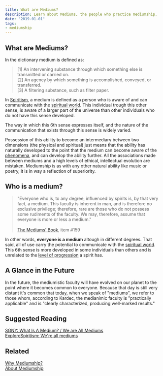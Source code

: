 ```yaml
---
title: What are Mediums?
description: Learn about Mediums, the people who practice mediumship.
date: "2019-01-01"
tags:
- mediumship
---
```


## What are Mediums?  
In the dictionary medium is defined as:

> [1] An intervening substance through which something else is transmitted or carried on.  
> [2] An agency by which something is accomplished, conveyed, or transferred.  
> [3] A filtering substance, such as filter paper.  

In [Spiritism](/spiritism), a medium is defined as a person who is aware of and can communicate with the [spiritual world](/about/spiritual-world). This individual trough this other sense, is aware of a larger part of the universe than other individuals who do not have this sense developed.

The way in which this 6th sense expresses itself, and the nature of the communication that exists through this sense is widely varied.

Possession of this ability to become an intermediary between two dimensions (the physical and spiritual) just means that the ability has naturally developed to the point that the medium can become aware of the [phenomena](phenomena), and can develop the ability further. All the associations made between mediums and a high levels of ethical, intellectual evolution are mistaken. Mediumship is as with any other natural ability like music or poetry, it is in way a reflection of superiority.

## Who is a medium?
> "Everyone who is, to any degree, influenced by spirits is, by that very fact, a medium.  This faculty is inherent in man, and is therefore no exclusive privilege;  therefore, rare are those who do not possess some rudiments of the faculty.  We may, therefore, assume that everyone is more or less a medium." <br> <br>
> [The Mediums' Book](/books/allan-kaderc/mediums-book), item #159  

In other words, **everyone is a medium** altough in different degrees. That said, all of use carry the potential to communicate with the [spiritual world](/about/spiritual-world). This 6th sense is more developed in some individuals than others and is unrelated to the [level of progression](/about/spiritual-progression) a spirit has.  

## A Glance in the Future
In the future, the mediumistic faculty will have evolved on our planet to the point where it becomes common to everyone.
Because that day is still very distant it's common that today, when we speak of "mediums", we refer to those whom, according to
Kardec, the medianimic faculty is "practically applicable" and is "clearly characterized, producing well-marked results." 


## Suggested Reading
[SGNY: What Is A Medium? / We are All Mediums](http://www.sgny.org/spiritism-guide/mediumship/a-medium/)  
[ExploreSpiritism: We're all mediums](http://www.explorespiritism.com/Science_Mediumship_We're%20All_Intro.htm)  

## Related
[Why Mediumship?](../why)  
[About Mediumship](../about)  
